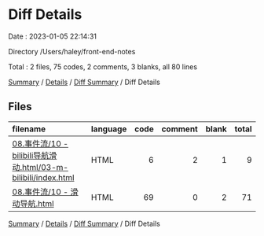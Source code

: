 # Diff Details

Date : 2023-01-05 22:14:31

Directory /Users/haley/front-end-notes

Total : 2 files,  75 codes, 2 comments, 3 blanks, all 80 lines

[Summary](results.md) / [Details](details.md) / [Diff Summary](diff.md) / Diff Details

## Files
| filename | language | code | comment | blank | total |
| :--- | :--- | ---: | ---: | ---: | ---: |
| [08.事件流/10 - bilibili导航滑动.html/03-m-bilibili/index.html](/08.%E4%BA%8B%E4%BB%B6%E6%B5%81/10%20-%20bilibili%E5%AF%BC%E8%88%AA%E6%BB%91%E5%8A%A8.html/03-m-bilibili/index.html) | HTML | 6 | 2 | 1 | 9 |
| [08.事件流/10 - 滑动导航.html](/08.%E4%BA%8B%E4%BB%B6%E6%B5%81/10%20-%20%E6%BB%91%E5%8A%A8%E5%AF%BC%E8%88%AA.html) | HTML | 69 | 0 | 2 | 71 |

[Summary](results.md) / [Details](details.md) / [Diff Summary](diff.md) / Diff Details